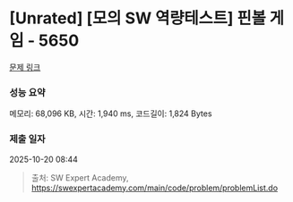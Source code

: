# [Unrated] [모의 SW 역량테스트] 핀볼 게임 - 5650 

[문제 링크](https://swexpertacademy.com/main/code/problem/problemDetail.do?contestProbId=AWXRF8s6ezEDFAUo) 

### 성능 요약

메모리: 68,096 KB, 시간: 1,940 ms, 코드길이: 1,824 Bytes

### 제출 일자

2025-10-20 08:44



> 출처: SW Expert Academy, https://swexpertacademy.com/main/code/problem/problemList.do